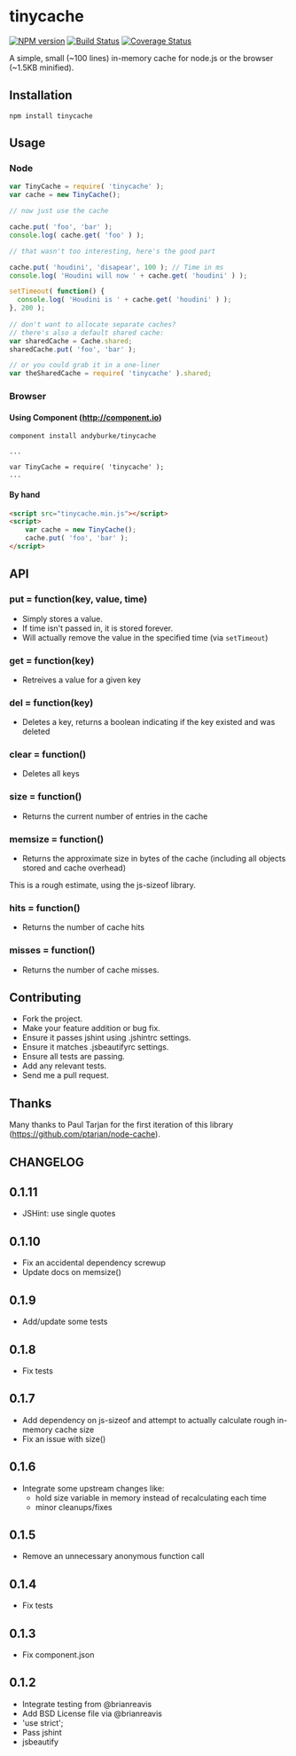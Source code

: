 # tinycache
[![NPM version](https://badge.fury.io/js/tinycache.png)](http://badge.fury.io/js/tinycache)
[![Build Status](https://travis-ci.org/andyburke/tinycache.png?branch=master)](https://travis-ci.org/andyburke/tinycache)
[![Coverage Status](https://coveralls.io/repos/andyburke/tinycache/badge.png)](https://coveralls.io/r/andyburke/tinycache)

A simple, small (~100 lines) in-memory cache for node.js or the browser (~1.5KB minified).

## Installation

    npm install tinycache

## Usage

### Node
```javascript
var TinyCache = require( 'tinycache' );
var cache = new TinyCache();

// now just use the cache

cache.put( 'foo', 'bar' );
console.log( cache.get( 'foo' ) );

// that wasn't too interesting, here's the good part

cache.put( 'houdini', 'disapear', 100 ); // Time in ms
console.log( 'Houdini will now ' + cache.get( 'houdini' ) );

setTimeout( function() {
  console.log( 'Houdini is ' + cache.get( 'houdini' ) );
}, 200 );
    
// don't want to allocate separate caches?
// there's also a default shared cache:
var sharedCache = Cache.shared;
sharedCache.put( 'foo', 'bar' );

// or you could grab it in a one-liner
var theSharedCache = require( 'tinycache' ).shared;
```
### Browser

#### Using Component (http://component.io)

    component install andyburke/tinycache
    
    ...
    
    var TinyCache = require( 'tinycache' );
    ...
    
#### By hand
```html
<script src="tinycache.min.js"></script>
<script>
    var cache = new TinyCache();
    cache.put( 'foo', 'bar' );
</script>
```

## API

### put = function(key, value, time)

* Simply stores a value. 
* If time isn't passed in, it is stored forever.
* Will actually remove the value in the specified time (via `setTimeout`)

### get = function(key)

* Retreives a value for a given key

### del = function(key)

* Deletes a key, returns a boolean indicating if the key existed and was deleted

### clear = function()

* Deletes all keys

### size = function()

* Returns the current number of entries in the cache

### memsize = function()

* Returns the approximate size in bytes of the cache (including all objects stored and cache overhead)

This is a rough estimate, using the js-sizeof library.

### hits = function()

* Returns the number of cache hits

### misses = function()

* Returns the number of cache misses.

## Contributing
 
* Fork the project.
* Make your feature addition or bug fix.
* Ensure it passes jshint using .jshintrc settings.
* Ensure it matches .jsbeautifyrc settings.
* Ensure all tests are passing.
* Add any relevant tests.
* Send me a pull request.

## Thanks

Many thanks to Paul Tarjan for the first iteration of this library (https://github.com/ptarjan/node-cache).

## CHANGELOG
0.1.11
------
* JSHint: use single quotes

0.1.10
------
* Fix an accidental dependency screwup
* Update docs on memsize()

0.1.9
-----
* Add/update some tests

0.1.8
-----
* Fix tests

0.1.7
-----
* Add dependency on js-sizeof and attempt to actually calculate rough in-memory cache size
* Fix an issue with size()

0.1.6
-----
* Integrate some upstream changes like:
  - hold size variable in memory instead of recalculating each time
  - minor cleanups/fixes
  
0.1.5
-----
* Remove an unnecessary anonymous function call

0.1.4
-----
* Fix tests

0.1.3
-----
* Fix component.json

0.1.2
-----
* Integrate testing from @brianreavis
* Add BSD License file via @brianreavis
* 'use strict';
* Pass jshint
* jsbeautify

